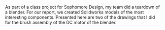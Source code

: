 As part of a class project for Sophomore Design, my team did a teardown of a blender. For our report, we created Solidworks models of the most interesting components. Presented here are two of the drawings that I did for the brush assembly of the DC motor of the blender.